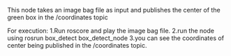 This node takes an image bag file as input and publishes the center of the green box in the /coordinates topic

For execution:
1.Run roscore and play the image bag file.
2.run the node using rosrun box_detect box_detect_node
3.you can see the coordinates of center being published in the /coordinates topic.
